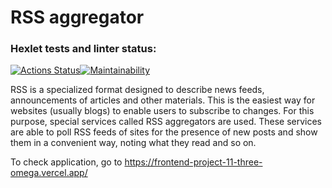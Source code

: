 # RSS aggregator
### Hexlet tests and linter status:
[![Actions Status](https://github.com/artm73/frontend-project-11/workflows/hexlet-check/badge.svg)](https://github.com/artm73/frontend-project-11/actions)[![Maintainability](https://api.codeclimate.com/v1/badges/fc39330e49db753eef22/maintainability)](https://codeclimate.com/github/artm73/frontend-project-11/maintainability)

RSS is a specialized format designed to describe news feeds, announcements of articles and other materials. This is the easiest way for websites (usually blogs) to enable users to subscribe to changes. For this purpose, special services called RSS aggregators are used. These services are able to poll RSS feeds of sites for the presence of new posts and show them in a convenient way, noting what they read and so on.

To check application, go to https://frontend-project-11-three-omega.vercel.app/
